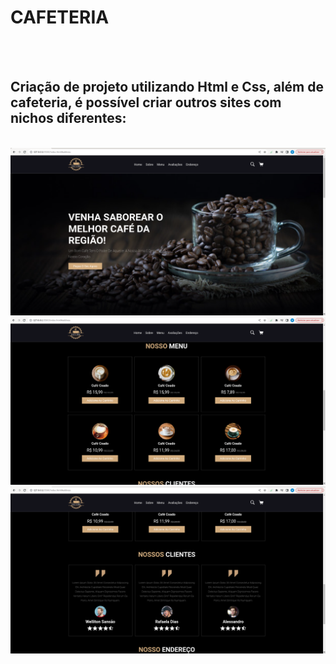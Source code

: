 <h1>CAFETERIA</h1>
<br>
<br>
<h2>Criação de projeto utilizando Html e Css, além de cafeteria, é possível criar outros sites com nichos diferentes:</h2>
<br>
<img src="https://github.com/wellitonsansao07/CAFETERIA/blob/main/img/CAFETERIA1.png?raw=true"/>
<img src="https://github.com/wellitonsansao07/CAFETERIA/blob/main/img/CAFETERIA2.png?raw=true"/>
<img src="https://github.com/wellitonsansao07/CAFETERIA/blob/main/img/CAFETERIA3.png?raw=true"/>
